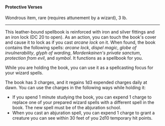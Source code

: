 #### Protective Verses

Wondrous item, rare (requires attunement by a wizard), 3 lb.

---

This leather-bound spellbook is reinforced with iron and silver fittings and an iron lock (DC 20 to open). As an action, you can touch the book's cover and cause it to lock as if you cast *arcane lock* on it. When found, the book contains the following spells: *arcane lock*, *dispel magic*, *globe of invulnerability*, *glyph of warding*, *Mordenkainen's private sanctum*, *protection from evil*, and *symbol*. It functions as a spellbook for you.

While you are holding the book, you can use it as a spellcasting focus for your wizard spells.

The book has 3 charges, and it regains 1d3 expended charges daily at dawn. You can use the charges in the following ways while holding it:

- If you spend 1 minute studying the book, you can expend 1 charge to replace one of your prepared wizard spells with a different spell in the book. The new spell must be of the abjuration school.
- When you cast an abjuration spell, you can expend 1 charge to grant a creature you can see within 30 feet of you 2d10 temporary hit points.




